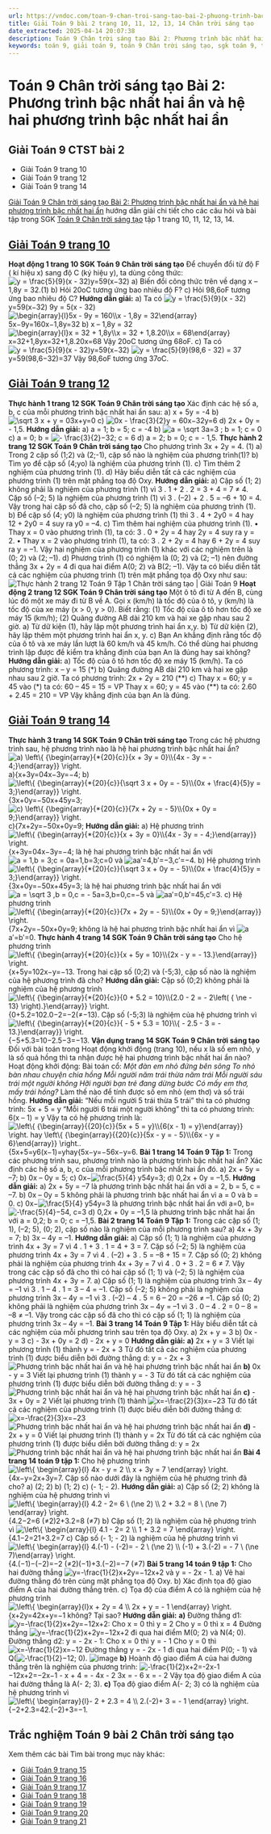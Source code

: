 ```yaml
---
url: https://vndoc.com/toan-9-chan-troi-sang-tao-bai-2-phuong-trinh-bac-nhat-hai-an-va-he-hai-phuong-trinh-bac-nhat-hai-an-319595
title: Giải Toán 9 bài 2 trang 10, 11, 12, 13, 14 Chân trời sáng tạo
date_extracted: 2025-04-14 20:07:38
description: Toán 9 Chân trời sáng tạo Bài 2: Phương trình bậc nhất hai ẩn và hệ hai phương trình bậc nhất hai ẩn hướng dẫn giải chi tiết các câu hỏi và bài tập trong SGK Toán 9 Kết nối tri thức tập 1.
keywords: toán 9, giải toán 9, toán 9 Chân trời sáng tạo, sgk toán 9, toán lớp 9, toán lớp 9 Chân trời sáng tạo, sgk toán 9 Chân trời sáng tạo, toán 9 ctst, giải sgk toán 9 Chân trời sáng tạo, toán 9 Chân trời sáng tạo tập 1, giải bài tập toán 9 Chân trời sáng tạo, Phương trình bậc nhất hai ẩn và hệ hai phương trình bậc nhất hai ẩn, giải toán 9 chân trời sáng tạo tập 1 trang 10, giải toán 9 chân trời sáng tạo tập 1 trang 11, giải toán 9 chân trời sáng tạo tập 1 trang 13, giải toán 9 chân trời sáng tạo tập 1 trang 14
---
```


# Toán 9 Chân trời sáng tạo Bài 2: Phương trình bậc nhất hai ẩn và hệ hai phương trình bậc nhất hai ẩn
## Giải Toán 9 CTST bài 2
  * Giải Toán 9 trang 10
  * Giải Toán 9 trang 12
  * Giải Toán 9 trang 14

[Giải Toán 9 Chân trời sáng tạo Bài 2: Phương trình bậc nhất hai ẩn và hệ hai phương trình bậc nhất hai ẩn](<https://vndoc.com/toan-9-chan-troi-sang-tao-bai-2-phuong-trinh-bac-nhat-hai-an-va-he-hai-phuong-trinh-bac-nhat-hai-an-319595>) hướng dẫn giải chi tiết cho các câu hỏi và bài tập trong SGK [Toán 9 Chân trời sáng tạo](<https://vndoc.com/toan-9-chan-troi-sang-tao>) tập 1 trang 10, 11, 12, 13, 14.
## [Giải Toán 9 trang 10](<https://vndoc.com/giai-toan-9-trang-10-tap-1-chan-troi-sang-tao-320728>)
**Hoạt động 1 trang 10 SGK Toán 9 Chân trời sáng tạo**
Để chuyển đổi từ độ F \( kí hiệu x\) sang độ C \(ký hiệu y\), ta dùng công thức:
![y = \\frac{5}{9}\(x - 32\)](https://i.vdoc.vn/data/image/blank.png)y=59\(x−32\)
a\) Biến đổi công thức trên về dạng x – 1,8y = 32.\(1\)
b\) Hỏi 20oC tương ứng bao nhiêu độ F?
c\) Hỏi 98,6oF tương ứng bao nhiêu độ C?
**Hướng dẫn giải:**
a\) Ta có ![y = \\frac{5}{9}\(x - 32\)](https://i.vdoc.vn/data/image/blank.png)y=59\(x−32\)
9y = 5\(x - 32\)
![\\begin{array}{l}5x - 9y = 160\\\\x - 1,8y = 32\\end{array}](https://i.vdoc.vn/data/image/blank.png)5x−9y=160x−1,8y=32
b\) x – 1,8y = 32
![\\begin{array}{l}x = 32 + 1,8y\\\\x = 32 + 1,8.20\\\\x = 68\\end{array}](https://i.vdoc.vn/data/image/blank.png)x=32+1,8yx=32+1,8.20x=68
Vậy 20oC tương ứng 68oF.
c\) Ta có ![y = \\frac{5}{9}\(x - 32\)](https://i.vdoc.vn/data/image/blank.png)y=59\(x−32\)
![y = \\frac{5}{9}\(98,6 - 32\) = 37](https://i.vdoc.vn/data/image/blank.png)y=59\(98,6−32\)=37
Vậy 98,6oF tương ứng 37oC.
## [Giải Toán 9 trang 12](<https://vndoc.com/giai-toan-9-trang-12-tap-1-chan-troi-sang-tao-320729>)
**Thực hành 1 trang 12 SGK Toán 9 Chân trời sáng tạo**
Xác định các hệ số a, b, c của mỗi phương trình bậc nhất hai ẩn sau:
a\) x + 5y = -4
b\) ![\\sqrt 3 x + y = 0](https://i.vdoc.vn/data/image/blank.png)3x+y=0
c\) ![0x - \\frac{3}{2}y = 6](https://i.vdoc.vn/data/image/blank.png)0x−32y=6
d\) 2x + 0y = - 1,5.
**Hướng dẫn giải:**
a\) a = 1; b = 5; c = -4
b\) ![a = \\sqrt 3](https://i.vdoc.vn/data/image/blank.png)a=3 ; b = 1; c = 0
c\) a = 0; b = ![- \\frac{3}{2}](https://i.vdoc.vn/data/image/blank.png)−32; c = 6
d\) a = 2; b = 0; c = - 1,5.
**Thực hành 2 trang 12 SGK Toán 9 Chân trời sáng tạo**
Cho phương trình 3x + 2y = 4. \(1\)
a\) Trong 2 cặp số \(1;2\) và \(2;-1\), cặp số nào là nghiệm của phương trình\(1\)?
b\) Tìm yo để cặp số \(4;yo\) là nghiệm của phương trình \(1\).
c\) Tìm thêm 2 nghiệm của phương trình \(1\).
d\) Hãy biểu diễn tất cả các nghiệm của phương trình \(1\) trên mặt phẳng toạ độ Oxy.
**Hướng dẫn giải:**
a\) Cặp số \(1; 2\) không phải là nghiệm của phương trình \(1\) vì 3 . 1 + 2 . 2 = 3 + 4 = 7 ≠ 4.
Cặp số \(–2; 5\) là nghiệm của phương trình \(1\) vì 3 . \(–2\) + 2 . 5 = –6 + 10 = 4.
Vậy trong hai cặp số đã cho, cặp số \(–2; 5\) là nghiệm của phương trình \(1\).
b\) Để cặp số \(4; y0\) là nghiệm của phương trình \(1\) thì
3 . 4 + 2y0 = 4 hay 12 + 2y0 = 4 suy ra y0 = –4.
c\) Tìm thêm hai nghiệm của phương trình \(1\).
• Thay x = 0 vào phương trình \(1\), ta có:
3 . 0 + 2y = 4 hay 2y = 4 suy ra y = 2.
• Thay x = 2 vào phương trình \(1\), ta có:
3 . 2 + 2y = 4 hay 6 + 2y = 4 suy ra y = –1.
Vậy hai nghiệm của phương trình \(1\) khác với các nghiệm trên là \(0; 2\) và \(2; –1\).
d\) Phương trình \(1\) có nghiệm là \(0; 2\) và \(2; –1\) nên đường thẳng 3x + 2y = 4 đi qua hai điểm A\(0; 2\) và B\(2; –1\).
Vậy ta có biểu diễn tất cả các nghiệm của phương trình \(1\) trên mặt phẳng tọa độ Oxy như sau:
![Thực hành 2 trang 12 Toán 9 Tập 1 Chân trời sáng tạo | Giải Toán 9](https://i.vdoc.vn/data/image/2024/05/06/thuc-hanh-2-trang-12-toan-9-tap-2.png)
**Hoạt động 2 trang 12 SGK Toán 9 Chân trời sáng tạo**
Một ô tô đi từ A đến B, cùng lúc đó một xe máy đi từ B về A. Gọi x \(km/h\) là tốc độ của ô tô, y \(km/h\) là tốc độ của xe máy \(x > 0, y > 0\). Biết rằng:
\(1\) Tốc độ của ô tô hơn tốc độ xe máy 15 \(km/h\);
\(2\) Quãng đường AB dài 210 km và hai xe gặp nhau sau 2 giờ.
a\) Từ dữ kiện \(1\), hãy lập một phương trình hai ẩn x,y.
b\) Từ dữ kiện \(2\), hãy lập thêm một phương trình hai ẩn x, y.
c\) Bạn An khẳng định rằng tốc độ của ô tô và xe máy lần lượt là 60 km/h và 45 km/h. Có thể dùng hai phương trình lập được đề kiểm tra khẳng định của bạn An là đúng hay sai không?
**Hướng dẫn giải:**
a\) Tốc độ của ô tô hơn tốc độ xe máy 15 \(km/h\). Ta có phương trình:
x – y = 15 \(\*\)
b\) Quãng đường AB dài 210 km và hai xe gặp nhau sau 2 giờ. Ta có phương trình:
2x + 2y = 210 \(\*\*\)
c\) Thay x = 60; y = 45 vào \(\*\) ta có: 60 – 45 = 15 = VP
Thay x = 60; y = 45 vào \(\*\*\) ta có: 2.60 + 2.45 = 210 = VP
Vậy khẳng định của bạn An là đúng.
## [Giải Toán 9 trang 14](<https://vndoc.com/giai-toan-9-trang-14-tap-1-chan-troi-sang-tao-320730>)
**Thực hành 3 trang 14 SGK Toán 9 Chân trời sáng tạo**
Trong các hệ phương trình sau, hệ phương trình nào là hệ hai phương trình bậc nhất hai ẩn?
![a\) \\left\\{ {\\begin{array}{*{20}{c}}{x + 3y = 0}\\\\{4x - 3y = - 4;}\\end{array}} \\right.](https://i.vdoc.vn/data/image/blank.png)a\)\{x+3y=04x−3y=−4;
b\) ![\\left\\{ {\\begin{array}{*{20}{c}}{\\sqrt 3 x + 0y = - 5}\\\\{0x + \\frac{4}{5}y = 3;}\\end{array}} \\right.](https://i.vdoc.vn/data/image/blank.png)\{3x+0y=−50x+45y=3;
![c\) \\left\\{ {\\begin{array}{*{20}{c}}{7x + 2y = - 5}\\\\{0x + 0y = 9;}\\end{array}} \\right.](https://i.vdoc.vn/data/image/blank.png)c\)\{7x+2y=−50x+0y=9;
**Hướng dẫn giải:**
a\) Hệ phương trình ![\\left\\{ {\\begin{array}{*{20}{c}}{x + 3y = 0}\\\\{4x - 3y = - 4;}\\end{array}} \\right.](https://i.vdoc.vn/data/image/blank.png)\{x+3y=04x−3y=−4; là hệ hai phương trình bậc nhất hai ẩn với ![a = 1,b = 3;c = 0](https://i.vdoc.vn/data/image/blank.png)a=1,b=3;c=0 và ![a](https://i.vdoc.vn/data/image/blank.png)a′=4,b′=−3,c′=−4.
b\) Hệ phương trình ![\\left\\{ {\\begin{array}{*{20}{c}}{\\sqrt 3 x + 0y = - 5}\\\\{0x + \\frac{4}{5}y = 3;}\\end{array}} \\right.](https://i.vdoc.vn/data/image/blank.png)\{3x+0y=−50x+45y=3; là hệ hai phương trình bậc nhất hai ẩn với ![a = \\sqrt 3 ,b = 0,c = - 5](https://i.vdoc.vn/data/image/blank.png)a=3,b=0,c=−5 và ![a](https://i.vdoc.vn/data/image/blank.png)a′=0,b′=45,c′=3.
c\) Hệ phương trình ![\\left\\{ {\\begin{array}{*{20}{c}}{7x + 2y = - 5}\\\\{0x + 0y = 9;}\\end{array}} \\right.](https://i.vdoc.vn/data/image/blank.png)\{7x+2y=−50x+0y=9; không là hệ hai phương trình bậc nhất hai ẩn vì ![a](https://i.vdoc.vn/data/image/blank.png)a′=b′=0.
**Thực hành 4 trang 14 SGK Toán 9 Chân trời sáng tạo**
Cho hệ phương trình![\\left\\{ {\\begin{array}{*{20}{c}}{x + 5y = 10}\\\\{2x - y = - 13.}\\end{array}} \\right.](https://i.vdoc.vn/data/image/blank.png)\{x+5y=102x−y=−13.
Trong hai cặp số \(0;2\) và \(-5;3\), cặp số nào là nghiệm của hệ phương trình đã cho?
**Hướng dẫn giải:**
Cặp số \(0;2\) không phải là nghiệm của hệ phương trình![\\left\\{ {\\begin{array}{*{20}{c}}{0 + 5.2 = 10}\\\\{2.0 - 2 = - 2\\left\( { \\ne - 13} \\right\).}\\end{array}} \\right.](https://i.vdoc.vn/data/image/blank.png)\{0+5.2=102.0−2=−2\(≠−13\).
Cặp số \(-5;3\) là nghiệm của hệ phương trình vì ![\\left\\{ {\\begin{array}{*{20}{c}}{ - 5 + 5.3 = 10}\\\\{ - 2.5 - 3 = - 13.}\\end{array}} \\right.](https://i.vdoc.vn/data/image/blank.png)\{−5+5.3=10−2.5−3=−13.
**Vận dụng trang 14 SGK Toán 9 Chân trời sáng tạo**
Đối với bài toán trong Hoạt động khởi động \(trang 10\), nếu x là số em nhỏ, y là số quả hồng thì ta nhận được hệ hai phương trình bậc nhất hai ẩn nào?
Hoạt động khởi động: Bài toán cổ:
_Một đàn em nhỏ đứng bên sông_
_To nhỏ bàn nhau chuyện chia hồng_
_Mỗi người năm trái thừa năm trái_
_Mỗi người sáu trái một người không_
_Hỡi người bạn trẻ đang dừng bước_
_Có mấy em thơ, mấy trái hồng?_
Làm thế nào để tính được số em nhỏ \(em thơ\) và số trái hồng.
**Hướng dẫn giải:**
“Nếu mỗi người 5 trái thừa 5 trái” thì ta có phương trình: 5x + 5 = y
“Mỗi người 6 trái một người không” thì ta có phương trình: 6\(x – 1\) = y
Vậy ta có hệ phương trình là:
![\\left\\{ {\\begin{array}{*{20}{c}}{5x + 5 = y}\\\\{6\(x - 1\) = y}\\end{array}} \\right. hay \\left\\{ {\\begin{array}{*{20}{c}}{5x - y = - 5}\\\\{6x - y = 6}\\end{array}} \\right..](https://i.vdoc.vn/data/image/blank.png)\{5x+5=y6\(x−1\)=yhay\{5x−y=−56x−y=6.
**Bài 1 trang 14 Toán 9 Tập 1:**
Trong các phương trình sau, phương trình nào là phương trình bậc nhất hai ẩn? Xác định các hệ số a, b, c của mỗi phương trình bậc nhất hai ẩn đó.
a\) 2x + 5y = –7;
b\) 0x – 0y = 5;
c\) 0x−![\\frac{5}{4} y](https://i.vdoc.vn/data/image/blank.png)54y=3;
d\) 0,2x + 0y = –1,5.
**Hướng dẫn giải:**
a\) 2x + 5y = –7 là phương trình bậc nhất hai ẩn với a = 2, b = 5, c = –7.
b\) 0x – 0y = 5 không phải là phương trình bậc nhất hai ẩn vì a = 0 và b = 0.
c\) 0x−![\\frac{5}{4} y](https://i.vdoc.vn/data/image/blank.png)54y=3 là phương trình bậc nhất hai ẩn với a=0, b= ![-\\frac{5}{4}](https://i.vdoc.vn/data/image/blank.png)−54, c=3
d\) 0,2x + 0y = –1,5 là phương trình bậc nhất hai ẩn với a = 0,2; b = 0; c = –1,5.
**Bài 2 trang 14 Toán 9 Tập 1:** Trong các cặp số \(1; 1\), \(–2; 5\), \(0; 2\), cặp số nào là nghiệm của mỗi phương trình sau?
a\) 4x + 3y = 7;
b\) 3x – 4y = –1.
**Hướng dẫn giải:**
a\) Cặp số \(1; 1\) là nghiệm của phương trình 4x + 3y = 7 vì 4 . 1 + 3 . 1 = 4 + 3 = 7.
Cặp số \(–2; 5\) là nghiệm của phương trình 4x + 3y = 7 vì 4 . \(–2\) + 3 . 5 = –8 + 15 = 7.
Cặp số \(0; 2\) không phải là nghiệm của phương trình 4x + 3y = 7 vì 4 . 0 + 3 . 2 = 6 ≠ 7.
Vậy trong các cặp số đã cho thì có hai cặp số \(1; 1\) và \(–2; 5\) là nghiệm của phương trình 4x + 3y = 7.
a\) Cặp số \(1; 1\) là nghiệm của phương trình 3x – 4y = –1 vì 3 . 1 – 4 . 1 = 3 – 4 = –1.
Cặp số \(–2; 5\) không phải là nghiệm của phương trình 3x – 4y = –1 vì 3 . \(–2\) – 4 . 5 = 6 – 20 = –26 ≠ –1.
Cặp số \(0; 2\) không phải là nghiệm của phương trình 3x – 4y = –1 vì 3 . 0 – 4 . 2 = 0 – 8 = –8 ≠ –1.
Vậy trong các cặp số đã cho thì có cặp số \(1; 1\) là nghiệm của phương trình 3x – 4y = –1.
**Bài 3 trang 14 Toán 9 Tập 1:** Hãy biểu diễn tất cả các nghiệm của mỗi phương trình sau trên tọa độ Oxy. 
a\) 2x + y = 3
b\) 0x - y = 3
c\) - 3x + 0y = 2
d\) - 2x + y = 0
**Hướng dẫn giải:**
**a\)** 2x + y = 3
Viết lại phương trình \(1\) thành y = - 2x + 3
Từ đó tất cả các nghiệm của phương trình \(1\) được biểu diễn bởi đường thẳng d: y = - 2x + 3
![Phương trình bậc nhất hai ẩn và hệ hai phương trình bậc nhất hai ẩn](https://i.vdoc.vn/data/image/2024/09/30/Toan-9-bai-2-1.jpg)
**b\)** 0x - y = 3
Viết lại phương trình \(1\) thành y = - 3
Từ đó tất cả các nghiệm của phương trình \(1\) được biểu diễn bởi đường thẳng d: y = - 3
![Phương trình bậc nhất hai ẩn và hệ hai phương trình bậc nhất hai ẩn](https://i.vdoc.vn/data/image/2024/09/30/Toan-9-bai-2-2.jpg)
**c\)** \- 3x + 0y = 2
Viết lại phương trình \(1\) thành ![x=-\\frac{2}{3}](https://i.vdoc.vn/data/image/blank.png)x=−23
Từ đó tất cả các nghiệm của phương trình \(1\) được biểu diễn bởi đường thẳng d: ![x=-\\frac{2}{3}](https://i.vdoc.vn/data/image/blank.png)x=−23
![Phương trình bậc nhất hai ẩn và hệ hai phương trình bậc nhất hai ẩn](https://i.vdoc.vn/data/image/2024/09/30/Toan-9-bai-2-3.jpg)
**d\)** \- 2x + y = 0
Viết lại phương trình \(1\) thành y = 2x
Từ đó tất cả các nghiệm của phương trình \(1\) được biểu diễn bởi đường thẳng d: y = 2x
![Phương trình bậc nhất hai ẩn và hệ hai phương trình bậc nhất hai ẩn](https://i.vdoc.vn/data/image/2024/09/30/Toan-9-bai-2-4.jpg)
**Bài 4 trang 14 toán 9 tập 1:** Cho hệ phương trình ![\\left\\{ \\begin{array}{l} 4x - y = 2 \\\\ x + 3y = 7 \\end{array} \\right.](https://i.vdoc.vn/data/image/blank.png)\{4x−y=2x+3y=7.
Cặp số nào dưới đây là nghiệm của hệ phương trình đã cho?
a\) \(2; 2\)
b\) \(1; 2\)
c\) \(- 1; - 2\).
**Hướng dẫn giải:**
a\) Cặp số \(2; 2\) không là nghiệm của hệ phương trình vì ![\\left\\{ \\begin{array}{l} 4.2 - 2= 6 \\ \(\\ne 2\) \\\\ 2 + 3.2 = 8 \\ \(\\ne 7\) \\end{array} \\right.](https://i.vdoc.vn/data/image/blank.png)\{4.2−2=6 \(≠2\)2+3.2=8 \(≠7\)
b\) Cặp số \(1; 2\) là nghiệm của hệ phương trình vì ![\\left\\{ \\begin{array}{l} 4.1 - 2= 2 \\\\ 1 + 3.2 = 7 \\end{array} \\right.](https://i.vdoc.vn/data/image/blank.png)\{4.1−2=21+3.2=7
c\) Cặp số \(- 1; - 2\) là nghiệm của hệ phương trình vì ![\\left\\{ \\begin{array}{l} 4.\(-1\) - \(-2\)= - 2 \\ \(\\ne 2\) \\\\ \(-1\) + 3.\(-2\) = - 7  \\ \(\\ne 7\)\\end{array} \\right.](https://i.vdoc.vn/data/image/blank.png)\{4.\(−1\)−\(−2\)=−2 \(≠2\)\(−1\)+3.\(−2\)=−7 \(≠7\)
**Bài 5 trang 14 toán 9 tập 1:** Cho hai đường thẳng ![y=-\\frac{1}{2}x+2](https://i.vdoc.vn/data/image/blank.png)y=−12x+2 và y = - 2x - 1.
a\) Vẽ hai đường thẳng đó trên cùng mặt phẳng tọa độ Oxy.
b\) Xác định tọa độ giao điểm A của hai đường thẳng trên.
c\) Tọa độ của điểm A có là nghiệm của hệ phương trình ![\\left\\{ \\begin{array}{l}x + 2y = 4 \\\\ 2x + y = - 1 \\end{array} \\right.](https://i.vdoc.vn/data/image/blank.png)\{x+2y=42x+y=−1 không? Tại sao?
**Hướng dẫn giải:**
**a\)** Đường thẳng d1: ![y=-\\frac{1}{2}x+2](https://i.vdoc.vn/data/image/blank.png)y=−12x+2:
Cho x = 0 thì y = 2
Cho y = 0 thì x = 4
Đường thẳng ![y=-\\frac{1}{2}x+2](https://i.vdoc.vn/data/image/blank.png)y=−12x+2 đi qua hai điểm M\(0; 2\) và N\(4; 0\).
Đường thẳng d2: y = - 2x - 1:
Cho x = 0 thì y = - 1
Cho y = 0 thì ![x=-\\frac{1}{2}](https://i.vdoc.vn/data/image/blank.png)x=−12
Đường thẳng y = - 2x - 1 đi qua hai điểm P\(0; - 1\) và Q\(![-\\frac{1}{2}](https://i.vdoc.vn/data/image/blank.png)−12; 0\).
![image](https://i.vdoc.vn/data/image/2024/09/30/Toan-9-bai-2-5.jpg)
**b\)** Hoành độ giao điểm A của hai đường thẳng trên là nghiệm của phương trình:
![-\\frac{1}{2}x+2=-2x-1](https://i.vdoc.vn/data/image/blank.png)−12x+2=−2x−1
\- x + 4 = - 4x - 2
3x = - 6
x = - 2
Vậy tọa độ giao điểm A của hai đường thẳng là A\(- 2; 3\).
**c\)** Tọa độ giao điểm A\(- 2; 3\) có là nghiệm của hệ phương trình vì ![\\left\\{ \\begin{array}{l}- 2 + 2.3 = 4 \\\\ 2.\(-2\)+ 3 = - 1 \\end{array} \\right.](https://i.vdoc.vn/data/image/blank.png)\{−2+2.3=42.\(−2\)+3=−1.
## Trắc nghiệm Toán 9 bài 2 Chân trời sáng tạo
Xem thêm các bài Tìm bài trong mục này khác:
  * [Giải Toán 9 trang 15](</giai-toan-9-trang-15-tap-1-chan-troi-sang-tao-321804>)
  * [Giải Toán 9 trang 16](</giai-toan-9-trang-16-tap-1-chan-troi-sang-tao-321805>)
  * [Giải Toán 9 trang 17](</giai-toan-9-trang-17-tap-1-chan-troi-sang-tao-321807>)
  * [Giải Toán 9 trang 18](</giai-toan-9-trang-18-tap-1-chan-troi-sang-tao-321808>)
  * [Giải Toán 9 trang 19](</giai-toan-9-trang-19-tap-1-chan-troi-sang-tao-321899>)
  * [Giải Toán 9 trang 20](</giai-toan-9-trang-20-tap-1-chan-troi-sang-tao-321900>)
  * [Giải Toán 9 trang 21](</giai-toan-9-trang-21-tap-1-chan-troi-sang-tao-321907>)

